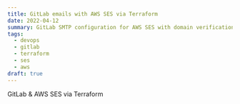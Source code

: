 ```yaml
---
title: GitLab emails with AWS SES via Terraform
date: 2022-04-12
summary: GitLab SMTP configuration for AWS SES with domain verification and DNS records managed by Terraform
tags:
  - devops
  - gitlab
  - terraform
  - ses
  - aws
draft: true
---
```


GitLab & AWS SES via Terraform